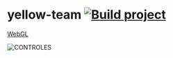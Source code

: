 # yellow-team [![Build project](https://github.com/OktaGameJam-2021-1S/yellow-team/actions/workflows/unity-build.yml/badge.svg)](https://github.com/OktaGameJam-2021-1S/yellow-team/actions/workflows/unity-build.yml)

[WebGL](https://oktagamejam-2021-1s.github.io/yellow-team/WebGL/)

![CONTROLES](https://user-images.githubusercontent.com/4053124/120942536-f8ea5900-c6ff-11eb-8aab-f3f29e280ed0.png)
